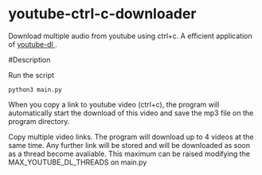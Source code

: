 # youtube-ctrl-c-downloader
Download multiple audio from youtube using ctrl+c. A efficient application of [youtube-dl ](https://github.com/rg3/youtube-dl).


#Description

Run the script

```
python3 main.py
```

When you copy a link to youtube video (ctrl+c), the program will automatically start the download of this video and save the mp3 file on the program directory.


Copy multiple video links. The program will download up to 4 videos at the same time. Any further link will be stored and will be downloaded as soon as a thread become avaliable. This maximum can be raised modifying the MAX_YOUTUBE_DL_THREADS on main.py




